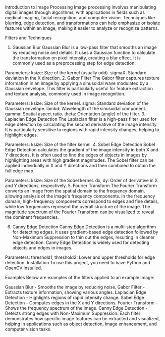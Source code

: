 Introduction to Image Processing
Image processing involves manipulating digital images through algorithms, with applications in fields such as medical imaging, facial recognition, and computer vision. Techniques like blurring, edge detection, and transformations can help emphasize or isolate features within an image, making it easier to analyze or recognize patterns.

Filters and Techniques
1. Gaussian Blur
Gaussian Blur is a low-pass filter that smooths an image by reducing noise and details. It uses a Gaussian function to calculate the transformation on pixel intensity, creating a blur effect. It is commonly used as a preprocessing step for edge detection.

Parameters:
ksize: Size of the kernel (usually odd).
sigmaX: Standard deviation in the X direction.
2. Gabor Filter
The Gabor filter captures texture information in an image by applying a sinusoidal wave modulated by a Gaussian envelope. This filter is particularly useful for feature extraction and texture analysis, commonly used in image recognition.

Parameters:
ksize: Size of the kernel.
sigma: Standard deviation of the Gaussian envelope.
lambd: Wavelength of the sinusoidal component.
gamma: Spatial aspect ratio.
theta: Orientation (angle) of the filter.
3. Laplacian Edge Detection
The Laplacian filter is a high-pass filter used for edge detection by calculating the second derivative of the image intensity. It is particularly sensitive to regions with rapid intensity changes, helping to highlight edges.

Parameters:
ksize: Size of the filter kernel.
4. Sobel Edge Detection
Sobel Edge Detection calculates the gradient of the image intensity in both X and Y directions. It is often used to find the edges of objects in images by highlighting areas with high gradient magnitudes. The Sobel filter can be applied individually in X and Y directions and then combined to obtain the full edge map.

Parameters:
ksize: Size of the Sobel kernel.
dx, dy: Order of derivative in X and Y directions, respectively.
5. Fourier Transform
The Fourier Transform converts an image from the spatial domain to the frequency domain, allowing analysis of the image's frequency components. In the frequency domain, high-frequency components correspond to edges and fine details, while low frequencies represent the overall structure of the image. The magnitude spectrum of the Fourier Transform can be visualized to reveal the dominant frequencies.

6. Canny Edge Detection
Canny Edge Detection is a multi-step algorithm for detecting edges. It uses gradient-based edge detection followed by Non-Maximum Suppression to thin out the edges, resulting in cleaner edge detection. Canny Edge Detection is widely used for detecting objects and edges in images.

Parameters:
threshold1, threshold2: Lower and upper thresholds for edge detection.
Installation
To use this project, you need to have Python and OpenCV installed.

Examples
Below are examples of the filters applied to an example image:

Gaussian Blur - Smooths the image by reducing noise.
Gabor Filter - Extracts texture information, showing various angles.
Laplacian Edge Detection - Highlights regions of rapid intensity change.
Sobel Edge Detection - Computes edges in the X and Y directions.
Fourier Transform - Shows the frequency spectrum of the image.
Canny Edge Detection - Detects strong edges with Non-Maximum Suppression.
Each filter demonstrates how specific image features can be extracted and visualized, helping in applications such as object detection, image enhancement, and computer vision tasks.

